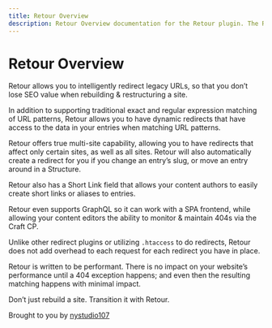 ```yaml
---
title: Retour Overview
description: Retour Overview documentation for the Retour plugin. The Retour plugin allows you to intelligently redirect legacy URLs, so that you don’t lose SEO value when rebuilding & restructuring a site
---
```

# Retour Overview

Retour allows you to intelligently redirect legacy URLs, so that you don’t lose SEO value when rebuilding & restructuring a site.

In addition to supporting traditional exact and regular expression matching of URL patterns, Retour allows you to have dynamic redirects that have access to the data in your entries when matching URL patterns.

Retour offers true multi-site capability, allowing you to have redirects that affect only certain sites, as well as all sites. Retour will also automatically create a redirect for you if you change an entry’s slug, or move an entry around in a Structure.

Retour also has a Short Link field that allows your content authors to easily create short links or aliases to entries.

Retour even supports GraphQL so it can work with a SPA frontend, while allowing your content editors the ability to monitor & maintain 404s via the Craft CP.

Unlike other redirect plugins or utilizing `.htaccess` to do redirects, Retour does not add overhead to each request for each redirect you have in place.

Retour is written to be performant. There is no impact on your website’s performance until a 404 exception happens; and even then the resulting matching happens with minimal impact.

Don’t just rebuild a site. Transition it with Retour.

Brought to you by [nystudio107](https://nystudio107.com/)
